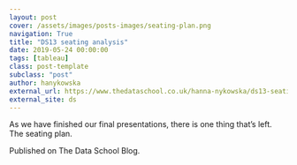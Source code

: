 ```yaml
---
layout: post
cover: /assets/images/posts-images/seating-plan.png
navigation: True
title: "DS13 seating analysis"
date: 2019-05-24 00:00:00
tags: [tableau]
class: post-template
subclass: "post"
author: hanykowska
external_url: https://www.thedataschool.co.uk/hanna-nykowska/ds13-seating-analysis/
external_site: ds
---
```


As we have finished our final presentations, there is one thing that’s left. The seating plan.

Published on The Data School Blog.
